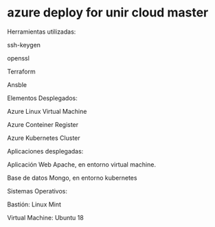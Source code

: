# azure deploy for unir cloud master



Herramientas utilizadas: 

ssh-keygen 

openssl 

Terraform 

Ansble 

 

Elementos Desplegados: 

Azure Linux Virtual Machine 

Azure Conteiner Register 

Azure Kubernetes Cluster 

 

Aplicaciones desplegadas: 

Aplicación Web Apache, en entorno virtual machine. 

Base de datos Mongo, en entorno kubernetes 

 

Sistemas Operativos: 

Bastión: Linux Mint 

Virtual Machine: Ubuntu 18 


